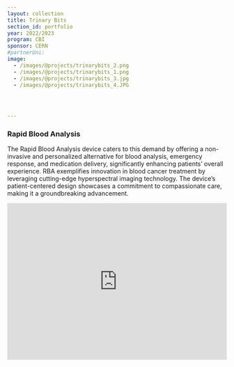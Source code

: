```yaml
---
layout: collection
title: Trinary Bits
section_id: portfolio
year: 2022/2023
program: CBI
sponsor: CERN
#partnerUni:
image:
  - /images/@projects/trinarybits_2.png
  - /images/@projects/trinarybits_1.png
  - /images/@projects/trinarybits_3.jpg
  - /images/@projects/trinarybits_4.JPG
 



---
```


### **Rapid Blood Analysis** 

The Rapid Blood Analysis device caters to this demand by offering a non-invasive and personalized alternative for blood analysis, emergency response, and medication delivery, significantly enhancing patients’ overall experience. RBA exemplifies innovation in blood cancer treatment by leveraging cutting-edge hyperspectral imaging technology. The device’s patient-centered design showcases a commitment to compassionate care, making it a groundbreaking advancement.
<iframe src="https://player.vimeo.com/video/831461199?h=14f3d67782" width="100%" height="360" frameborder="0" allow="autoplay; fullscreen" allowfullscreen></iframe>


